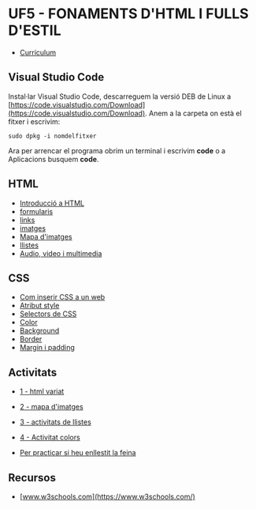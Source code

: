 # UF5 - FONAMENTS D'HTML I FULLS D'ESTIL

- [Currículum](curriculum.md)

## Visual Studio Code

Instal·lar Visual Studio Code, descarreguem la versió DEB de Linux a [https://code.visualstudio.com/Download](https://code.visualstudio.com/Download).
Anem a la carpeta on està el fitxer i escrivim:

```
sudo dpkg -i nomdelfitxer
```

Ara per arrencar el programa obrim un terminal i escrivim **code** o a Aplicacions busquem **code**.

## HTML

- [Introducció a HTML](intro.md)
- [formularis](formularis1.md)
- [links](links.md)
- [imatges](imatges.md)
- [Mapa d'imatges](mapa.md)
- [llistes](llistes.md)
- [Audio, video i multimedia](multimedia.md)

## CSS

- [Com inserir CSS a un web](inserir_css.md)
- [Atribut style](style.md)
- [Selectors de CSS](css1.md)
- [Color](color.md)
- [Background](backgroundCSS.md)
- [Border](borderCSS.md)
- [Margin i padding](marging_paddingCSS.md)

## Activitats

- [1 - html variat](activitat_html_1.md)
- [2 - mapa d'imatges](mapa_imatges.md)
- [3 - activitats de llistes](activitat_llistes.md)
- [4 - Activitat colors](activitat_colors.md)


- [Per practicar si heu enllestit la feina](practicar.md)

## Recursos

- [www.w3schools.com](https://www.w3schools.com/)
